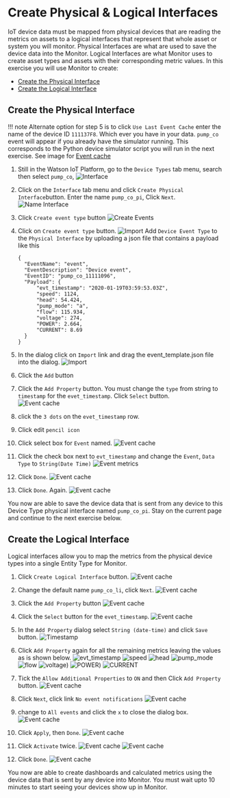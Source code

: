 # Create Physical & Logical Interfaces

IoT device data must be mapped from physical devices that are reading the metrics on assets to a logical interfaces that 
represent that whole asset or system you will monitor. Physical Interfaces are what are used to save the 
device data into the Monitor.   Logical Interfaces are what Monitor uses to create asset types and assets 
with their corresponding metric values. In this exercise you will use Monitor to create:

-  [Create the Physical Interface](#physical)
-  [Create the Logical Interface](#logical)

## Create the Physical Interface
<a name="physcial"></a>


!!! note 
    Alternate option for step 5 is to click `Use Last Event Cache` enter the name of the device ID `111137F8`. Which ever you 
    have in your data.  `pump_co` event will appear if you already have the simulator running. This corresponds to the Python 
    device  simulator script you will run in the next exercise. See image for [Event cache](/img/monitor_autoai_8.4/i3.png) 

1.  Still in the Watson IoT Platform, go to the `Device Types` tab menu, search then select `pump_co`, 
![Interface](/img/monitor_autoai_8.4/p2.png) 

2.  Click on the `Interface` tab menu and click `Create Physical Interface`button. Enter the name `pump_co_pi`, Click `Next`.
![Name Interface](/img/monitor_autoai_8.4/p1a.png)

3.  Click `Create event type` button
![Create Events](/img/monitor_autoai_8.4/p4.png)

4. Click on `Create event type` button.  ![Import](/img/monitor_autoai_8.4/p2a.png) Add `Device Event Type` to the `Physical Interface` by uploading a json file that contains a payload like this
    ```
    {
      "EventName": "event",
      "EventDescription": "Device event",
      "EventID": "pump_co_11111096",
      "Payload": {
          "evt_timestamp": "2020-01-19T03:59:53.03Z",
          "speed": 1124,
          "head": 54.424,
          "pump_mode": "a",
          "flow": 115.934,
          "voltage": 274,
          "POWER": 2.664,
          "CURRENT": 8.69
      }
    }
    ``` 

5. In the dialog click on `Import` link  and drag the event_template.json file into the dialog.
![Import](/img/monitor_autoai_8.4/p2b.png)  

6.  Click the `Add` button 

7.  Click the `Add Property` button.  You must change the `type` from string to `timestamp` for the `evet_timestamp`.  Click `Select` button.  
![Event cache](/img/monitor_autoai_8.4/i3.png)

8. click the `3 dots` on the `evet_timestamp` row.
 
9. Click edit `pencil icon` 

10.  Click  select box for `Event` named.
![Event cache](/img/monitor_autoai_8.4/p6.png)

11.  Click the check box next to `evt_timestamp` and change the `Event`,  `Data Type` to `String(Date Time)` 
![Event metrics](/img/monitor_autoai_8.4/p7.png)

12.  Click `Done`.
![Event cache](/img/monitor_autoai_8.4/p8.png)

13.  Click `Done`. Again.
![Event cache](/img/monitor_autoai_8.4/p9.png)

You now are able to save the device data that is sent from any device to this Device Type physical interface named
 `pump_co_pi`.  Stay on the current page and continue to the next exercise below.  


## Create the Logical Interface
<a name="logical"></a>

Logical interfaces allow you to map the metrics from the physical device types into a single Entity Type for Monitor.

1.  Click `Create Logical Interface` button.
![Event cache](/img/monitor_autoai_8.4/p9.png)

2.  Change the default name `pump_co_li`, click `Next`.
![Event cache](/img/monitor_autoai_8.4/i1.png)

3.  Click the `Add Property` button 
![Event cache](/img/monitor_autoai_8.4/i2.png)

4. Click the `Select` button for the `evet_timestamp`.
![Event cache](/img/monitor_autoai_8.4/i3.png)

5. In the `Add Property` dialog select `String (date-time)` and click `Save` button.
![Timestamp](/img/monitor_autoai_8.4/i4.png)

6. Click `Add Property` again for all the remaining metrics leaving the values as is shown below.
![evt_timestamp](/img/monitor_autoai_8.4/i5.png)
![speed](/img/monitor_autoai_8.4/i6.png)
![head](/img/monitor_autoai_8.4/i7.png)
![pump_mode](/img/monitor_autoai_8.4/i8.png)
![flow](/img/monitor_autoai_8.4/i11.png)
![voltage](/img/monitor_autoai_8.4/i11a.png))
![POWER](/img/monitor_autoai_8.4/i11b.png))
![CURRENT](/img/monitor_autoai_8.4/i12.png)

7.  Tick the `Allow Additional Properties` to `ON` and then  Click `Add Property` button. 
![Event cache](/img/monitor_autoai_8.4/i2.png)

8. Click `Next`, click link `No event notifications` 
![Event cache](/img/monitor_autoai_8.4/i14A.png)

9. change to `All events` and click the `x` to close the dialog box.
![Event cache](/img/monitor_autoai_8.4/i14.png)

10. Click `Apply`, then `Done`.
![Event cache](/img/monitor_autoai_8.4/i15.png)

11. Click `Activate` twice.
![Event cache](/img/monitor_autoai_8.4/i16.png)
![Event cache](/img/monitor_autoai_8.4/i17.png)

12. Click `Done`.
![Event cache](/img/monitor_autoai_8.4/i18.png)

You now are able to create dashboards and calculated metrics using the device data that is sent by any device into 
Monitor.  You must wait upto 10 minutes to start seeing your devices show up in Monitor.
